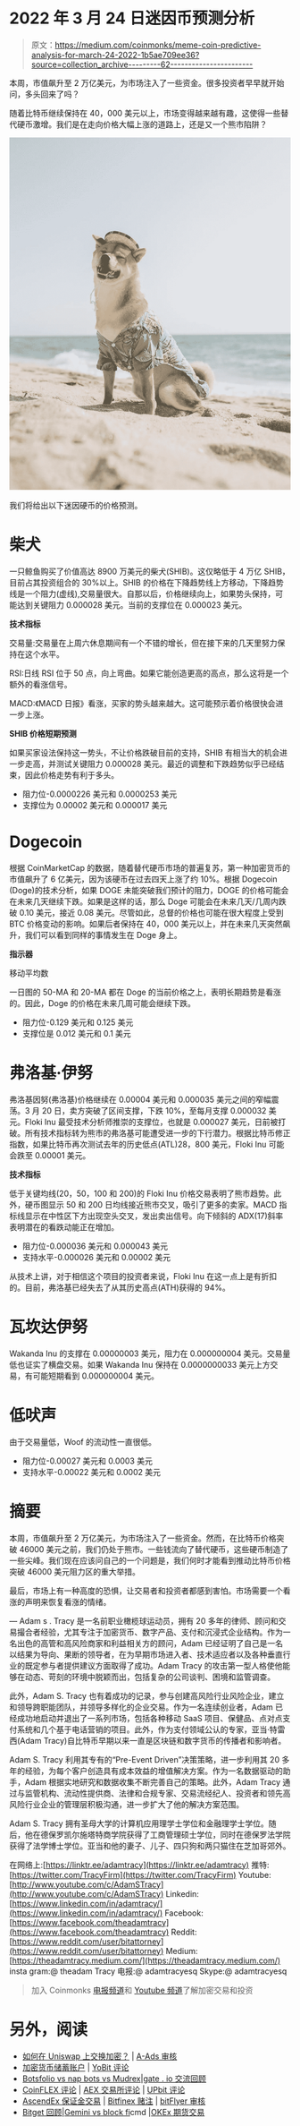 # 2022 年 3 月 24 日迷因币预测分析

> 原文：<https://medium.com/coinmonks/meme-coin-predictive-analysis-for-march-24-2022-1b5ae709ee36?source=collection_archive---------62----------------------->

本周，市值飙升至 2 万亿美元，为市场注入了一些资金。很多投资者早早就开始问，多头回来了吗？

随着比特币继续保持在 40，000 美元以上，市场变得越来越有趣，这使得一些替代硬币激增。我们是在走向价格大幅上涨的道路上，还是又一个熊市陷阱？

![](img/bbe516185f37f45470cfab6e889cf280.png)

我们将给出以下迷因硬币的价格预测。

# 柴犬

一只鲸鱼购买了价值高达 8900 万美元的柴犬(SHIB)。这仅略低于 4 万亿 SHIB，目前占其投资组合的 30%以上。SHIB 的价格在下降趋势线上方移动，下降趋势线是一个阻力(虚线),交易量很大。自那以后，价格继续向上，如果势头保持，可能达到关键阻力 0.000028 美元。当前的支撑位在 0.000023 美元。

**技术指标**

交易量:交易量在上周六休息期间有一个不错的增长，但在接下来的几天里努力保持在这个水平。

RSI:日线 RSI 位于 50 点，向上弯曲。如果它能创造更高的高点，那么这将是一个额外的看涨信号。

MACD:《MACD 日报》看涨，买家的势头越来越大。这可能预示着价格很快会进一步上涨。

**SHIB 价格短期预测**

如果买家设法保持这一势头，不让价格跌破目前的支持，SHIB 有相当大的机会进一步走高，并测试关键阻力 0.000028 美元。最近的调整和下跌趋势似乎已经结束，因此价格走势有利于多头。

*   阻力位-0.0000226 美元和 0.0000253 美元
*   支撑位为 0.00002 美元和 0.000017 美元

# Dogecoin

根据 CoinMarketCap 的数据，随着替代硬币市场的普遍复苏，第一种加密货币的市值飙升了 6 亿美元，因为该硬币在过去四天上涨了约 10%。根据 Dogecoin (Doge)的技术分析，如果 DOGE 未能突破我们预计的阻力，DOGE 的价格可能会在未来几天继续下跌。如果是这样的话，那么 Doge 可能会在未来几天/几周内跌破 0.10 美元，接近 0.08 美元。尽管如此，总督的价格也可能在很大程度上受到 BTC 价格变动的影响。如果后者保持在 40，000 美元以上，并在未来几天突然飙升，我们可以看到同样的事情发生在 Doge 身上。

**指示器**

移动平均数

一日图的 50-MA 和 20-MA 都在 Doge 的当前价格之上，表明长期趋势是看涨的。因此，Doge 的价格在未来几周可能会继续下跌。

*   阻力位-0.129 美元和 0.125 美元
*   支撑位是 0.012 美元和 0.1 美元

# 弗洛基·伊努

弗洛基因努(弗洛基)价格继续在 0.00004 美元和 0.000035 美元之间的窄幅震荡。3 月 20 日，卖方突破了区间支撑，下跌 10%，至每月支撑 0.000032 美元。Floki Inu 最受技术分析师推崇的支撑位，也就是 0.000027 美元，日前被打破。所有技术指标转为熊市的弗洛基可能遭受进一步的下行潜力。根据比特币修正指数，如果比特币再次测试去年的历史低点(ATL)28，800 美元，Floki Inu 可能会跌至 0.00001 美元。

**技术指标**

低于关键均线(20，50，100 和 200)的 Floki Inu 价格交易表明了熊市趋势。此外，硬币图显示 50 和 200 日均线接近熊市交叉，吸引了更多的卖家。MACD 指标线显示在中性区下方出现空头交叉，发出卖出信号。向下倾斜的 ADX(17)斜率表明潜在的看跌动能正在增加。

*   阻力位-0.000036 美元和 0.000043 美元
*   支持水平-0.000026 美元和 0.00002 美元

从技术上讲，对于相信这个项目的投资者来说，Floki Inu 在这一点上是有折扣的。目前，弗洛基已经失去了从其历史高点(ATH)获得的 94%。

# 瓦坎达伊努

Wakanda Inu 的支撑在 0.00000003 美元，阻力在 0.000000004 美元。交易量低也证实了横盘交易。如果 Wakanda Inu 保持在 0.0000000033 美元上方交易，有可能短期看到 0.000000004 美元。

# 低吠声

由于交易量低，Woof 的流动性一直很低。

*   阻力位-0.00027 美元和 0.0003 美元
*   支持水平-0.00022 美元和 0.0002 美元

# 摘要

本周，市值飙升至 2 万亿美元，为市场注入了一些资金。然而，在比特币价格突破 46000 美元之前，我们仍处于熊市。一些钱流向了替代硬币，这些硬币制造了一些尖峰。我们现在应该问自己的一个问题是，我们何时才能看到推动比特币价格突破 46000 美元阻力区的重大举措。

最后，市场上有一种高度的恐惧，让交易者和投资者都感到害怕。市场需要一个看涨的声明来恢复看涨的情绪。

—
Adam s . Tracy 是一名前职业橄榄球运动员，拥有 20 多年的律师、顾问和交易撮合者经验，尤其专注于加密货币、数字产品、支付和沉浸式企业结构。作为一名出色的高管和高风险商家和利益相关方的顾问，Adam 已经证明了自己是一名以结果为导向、果断的领导者，在为早期市场进入者、技术适应者以及各种垂直行业的既定参与者提供建议方面取得了成功。Adam Tracy 的攻击第一型人格使他能够在动态、苛刻的环境中脱颖而出，包括复杂的公司谈判、困境和监管调查。

此外，Adam S. Tracy 也有着成功的记录，参与创建高风险行业风险企业，建立和领导跨职能团队，并领导多样化的企业交易。作为一名连续创业者，Adam 已经成功地启动并退出了一系列市场，包括各种移动 SaaS 项目、保健品、点对点支付系统和几个基于电话营销的项目。此外，作为支付领域公认的专家，亚当·特雷西(Adam Tracy)自比特币早期以来一直是区块链和数字货币的传播者和影响者。

Adam S. Tracy 利用其专有的“Pre-Event Driven”决策策略，进一步利用其 20 多年的经验，为每个客户创造具有成本效益的增值解决方案。作为一名数据驱动的助手，Adam 根据实地研究和数据收集不断完善自己的策略。此外，Adam Tracy 通过与监管机构、流动性提供商、法律和合规专家、交易流经纪人、投资者和领先高风险行业企业的管理层积极沟通，进一步扩大了他的解决方案范围。

Adam S. Tracy 拥有圣母大学的计算机应用理学士学位和金融理学士学位。随后，他在德保罗凯尔施塔特商学院获得了工商管理硕士学位，同时在德保罗法学院获得了法学博士学位。亚当和他的妻子、儿子、四只狗和两只猫住在芝加哥郊外。

在网络上:[https://linktr.ee/adamtracy](https://linktr.ee/adamtracy)
推特:[https://twitter.com/TracyFirm](https://twitter.com/TracyFirm)
Youtube:[http://www.youtube.com/c/AdamSTracy](http://www.youtube.com/c/AdamSTracy)
Linkedin:[https://www.linkedin.com/in/adamtracy/](https://www.linkedin.com/in/adamtracy/)
Facebook:[https://www.facebook.com/theadamtracy](https://www.facebook.com/theadamtracy)
Reddit:[https://www.reddit.com/user/bitattorney](https://www.reddit.com/user/bitattorney)
Medium:[https://theadamtracy.medium.com/](https://theadamtracy.medium.com/)
insta gram:@ theadam Tracy
电报:@ adamtracyesq
Skype:@ adamtracyesq

> 加入 Coinmonks [电报频道](https://t.me/coincodecap)和 [Youtube 频道](https://www.youtube.com/c/coinmonks/videos)了解加密交易和投资

# 另外，阅读

*   [如何在 Uniswap 上交换加密？](https://coincodecap.com/swap-crypto-on-uniswap) | [A-Ads 审核](https://coincodecap.com/a-ads-review)
*   [加密货币储蓄账户](/coinmonks/cryptocurrency-savings-accounts-be3bc0feffbf) | [YoBit 评论](/coinmonks/yobit-review-175464162c62)
*   [Botsfolio vs nap bots vs Mudrex](/coinmonks/botsfolio-vs-napbots-vs-mudrex-c81344970c02)|[gate . io 交流回顾](/coinmonks/gate-io-exchange-review-61bf87b7078f)
*   [CoinFLEX 评论](https://coincodecap.com/coinflex-review) | [AEX 交易所评论](https://coincodecap.com/aex-exchange-review) | [UPbit 评论](https://coincodecap.com/upbit-review)
*   [AscendEx 保证金交易](https://coincodecap.com/ascendex-margin-trading) | [Bitfinex 赌注](https://coincodecap.com/bitfinex-staking) | [bitFlyer 审核](https://coincodecap.com/bitflyer-review)
*   [Bitget 回顾](https://coincodecap.com/bitget-review)|[Gemini vs block fi](https://coincodecap.com/gemini-vs-blockfi)cmd |[OKEx 期货交易](https://coincodecap.com/okex-futures-trading)